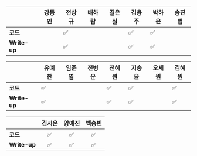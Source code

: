 |              | 강둥인 |        전상규      | 배하람 | 길은실 |      김용주       | 박하윤 | 송진범 |
| ------------ | ------ | ----------------- | ------ | ------ | ---------------- | ------ | ------ |
| **코드**     |        |:white_check_mark:|        |        |:white_check_mark:| :white_check_mark: |        |
| **Write-up** |        |:white_check_mark:|        |        |:white_check_mark:|  :white_check_mark: |        |

|              | 유예찬 | 임준엽 | 전병운 | 전혜원 | 지승윤 | 오세원 | 김혜원 |
| ------------ | ------ | ------ | ------ | ------ | ------ | ------ | ------ |
| **코드**     | :white_check_mark: |        |     |:white_check_mark:|:white_check_mark:|        |:white_check_mark:|
| **Write-up** | :white_check_mark: |        |     |:white_check_mark:|:white_check_mark:|        |:white_check_mark:|

|              | 김시온 | 양예진 | 백승빈 |
| ------------ | :----: | :----: | :----: |
| **코드**     |:white_check_mark:|:white_check_mark:|:white_check_mark:|
| **Write-up** |:white_check_mark:|:white_check_mark:|:white_check_mark:|


